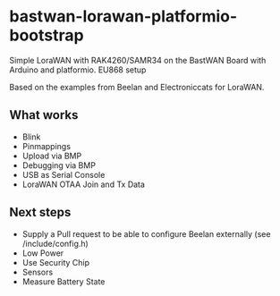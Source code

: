 # bastwan-lorawan-platformio-bootstrap
Simple LoraWAN with RAK4260/SAMR34 on the BastWAN Board with Arduino and platformio. EU868 setup

Based on the examples from Beelan and Electroniccats for LoraWAN.



## What works
- Blink
- Pinmappings
- Upload via BMP
- Debugging via BMP
- USB as Serial Console
- LoraWAN OTAA Join and Tx Data

## Next steps
- Supply a Pull request to be able to configure Beelan externally (see /include/config.h)
- Low Power
- Use Security Chip
- Sensors
- Measure Battery State
